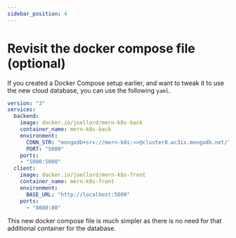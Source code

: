 ```yaml
---
sidebar_position: 4
---
```

# Revisit the docker compose file (optional)

If you created a Docker Compose setup earlier, and want to tweak it to use the new cloud database, you can use the following `yaml`.

```yaml
version: "3"
services:
  backend:
    image: docker.io/joellord/mern-k8s-back
    container_name: mern-k8s-back
    environment:
      CONN_STR: "mongodb+srv://mern-k8s:<>@cluster0.wc3ix.mongodb.net/"
      PORT: "5000"
    ports:
    - "5000:5000"
  client:
    image: docker.io/joellord/mern-k8s-front
    container_name: mern-k8s-front
    environment:
      BASE_URL: "http://localhost:5000"
    ports:
      - "8080:80"
```

This new docker compose file is much simpler as there is no need for that additional container for the database.
